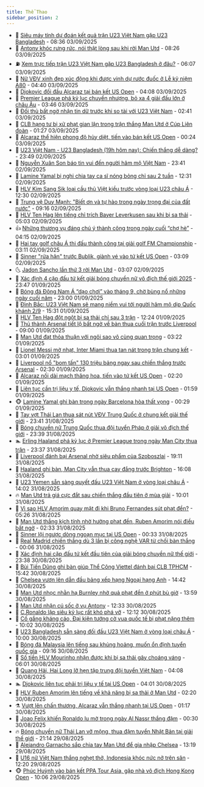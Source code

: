 ```yaml
---
title: Thể Thao
sidebar_position: 2
---
```


<!-- dantri-the-thao:START -->
- 🎡 [Siêu máy tính dự đoán kết quả trận U23 Việt Nam gặp U23 Bangladesh](https://dantri.com.vn/the-thao/sieu-may-tinh-du-doan-ket-qua-tran-u23-viet-nam-gap-u23-bangladesh-20250903153649806.htm) - 08:36 03/09/2025
- 💯 [Antony khóc rưng rức, nói thật lòng sau khi rời Man Utd](https://dantri.com.vn/the-thao/antony-khoc-rung-ruc-noi-that-long-sau-khi-roi-man-utd-20250903152649360.htm) - 08:26 03/09/2025
- ⛽️ [Xem trực tiếp trận U23 Việt Nam gặp U23 Bangladesh ở đâu?](https://dantri.com.vn/the-thao/xem-truc-tiep-tran-u23-viet-nam-gap-u23-bangladesh-o-dau-20250903130657956.htm) - 06:07 03/09/2025
- 💃 [Nữ VĐV xinh đẹp xúc động khi được vinh dự rước đuốc ở Lễ kỷ niệm A80](https://dantri.com.vn/the-thao/nu-vdv-xinh-dep-xuc-dong-khi-duoc-vinh-du-ruoc-duoc-o-le-ky-niem-a80-20250903112402872.htm) - 04:40 03/09/2025
- 🌈 [Djokovic đối đầu Alcaraz tại bán kết US Open](https://dantri.com.vn/the-thao/djokovic-doi-dau-alcaraz-tai-ban-ket-us-open-20250903110354731.htm) - 04:08 03/09/2025
- 🦅 [Premier League phá kỷ lục chuyển nhượng, bỏ xa 4 giải đấu lớn ở châu Âu](https://dantri.com.vn/the-thao/premier-league-pha-ky-luc-chuyen-nhuong-bo-xa-4-giai-dau-lon-o-chau-au-20250903094950264.htm) - 03:46 03/09/2025
- 🌝 [Đối thủ bất ngờ nhận tin dữ trước khi so tài với U23 Việt Nam](https://dantri.com.vn/the-thao/doi-thu-bat-ngo-nhan-tin-du-truoc-khi-so-tai-voi-u23-viet-nam-20250903094138668.htm) - 02:41 03/09/2025
- 🚀 [CLB hạng tư bị xử phạt gian lận trong trận thắng Man Utd ở Cúp Liên đoàn](https://dantri.com.vn/the-thao/clb-hang-tu-bi-xu-phat-gian-lan-trong-tran-thang-man-utd-o-cup-lien-doan-20250903074829149.htm) - 01:27 03/09/2025
- 🎉 [Alcaraz thể hiện phong độ hủy diệt, tiến vào bán kết US Open](https://dantri.com.vn/the-thao/alcaraz-the-hien-phong-do-huy-diet-tien-vao-ban-ket-us-open-20250903072338648.htm) - 00:24 03/09/2025
- 📝 [U23 Việt Nam - U23 Bangladesh &lpar;19h hôm nay&rpar;: Chiến thắng dễ dàng?](https://dantri.com.vn/the-thao/u23-viet-nam-u23-bangladesh-19h-hom-nay-chien-thang-de-dang-20250902230628673.htm) - 23:49 02/09/2025
- 🦄 [Nguyễn Xuân Son báo tin vui đến người hâm mộ Việt Nam](https://dantri.com.vn/the-thao/nguyen-xuan-son-bao-tin-vui-den-nguoi-ham-mo-viet-nam-20250903000242529.htm) - 23:41 02/09/2025
- 🎉 [Lamine Yamal bị nghi chia tay ca sĩ nóng bỏng chỉ sau 2 tuần](https://dantri.com.vn/the-thao/lamine-yamal-bi-nghi-chia-tay-ca-si-nong-bong-chi-sau-2-tuan-20250902172932153.htm) - 12:31 02/09/2025
- 💼 [HLV Kim Sang Sik loại cầu thủ Việt kiều trước vòng loại U23 châu Á](https://dantri.com.vn/the-thao/hlv-kim-sang-sik-loai-cau-thu-viet-kieu-truoc-vong-loai-u23-chau-a-20250902195756096.htm) - 12:30 02/09/2025
- 🤡 [Trung vệ Duy Mạnh: &quot;Biết ơn và tự hào trong ngày trọng đại của đất nước&quot;](https://dantri.com.vn/the-thao/trung-ve-duy-manh-biet-on-va-tu-hao-trong-ngay-trong-dai-cua-dat-nuoc-20250902155229502.htm) - 09:16 02/09/2025
- 🦆 [HLV Ten Hag lên tiếng chỉ trích Bayer Leverkusen sau khi bị sa thải](https://dantri.com.vn/the-thao/hlv-ten-hag-len-tieng-chi-trich-bayer-leverkusen-sau-khi-bi-sa-thai-20250902104512657.htm) - 05:03 02/09/2025
- 👍 [Những thương vụ đáng chú ý thành công trong ngày cuối “chợ hè”](https://dantri.com.vn/the-thao/nhung-thuong-vu-dang-chu-y-thanh-cong-trong-ngay-cuoi-cho-he-20250902105728318.htm) - 04:15 02/09/2025
- 💼 [Hai tay golf châu Á thi đấu thành công tại giải golf FM Championship](https://dantri.com.vn/the-thao/hai-tay-golf-chau-a-thi-dau-thanh-cong-tai-giai-golf-fm-championship-20250902131225294.htm) - 03:11 02/09/2025
- 🦒 [Sinner &quot;rửa hận&quot; trước Bublik, giành vé vào tứ kết US Open](https://dantri.com.vn/the-thao/sinner-rua-han-truoc-bublik-gianh-ve-vao-tu-ket-us-open-20250902100905700.htm) - 03:09 02/09/2025
- 🌜 [Jadon Sancho lần thứ 3 rời Man Utd](https://dantri.com.vn/the-thao/jadon-sancho-lan-thu-3-roi-man-utd-20250902100209086.htm) - 03:07 02/09/2025
- 🦆 [Xác định 4 cặp đấu tứ kết giải bóng chuyền nữ vô địch thế giới 2025](https://dantri.com.vn/the-thao/xac-dinh-4-cap-dau-tu-ket-giai-bong-chuyen-nu-vo-dich-the-gioi-2025-20250902000510056.htm) - 23:47 01/09/2025
- 💪 [Bóng đá Đông Nam Á “dạo chơi” vào tháng 9, chờ bùng nổ những ngày cuối năm](https://dantri.com.vn/the-thao/bong-da-dong-nam-a-dao-choi-vao-thang-9-cho-bung-no-nhung-ngay-cuoi-nam-20250901162909056.htm) - 23:00 01/09/2025
- 🧠 [Đình Bắc: U23 Việt Nam sẽ mang niềm vui tới người hâm mộ dịp Quốc khánh 2/9](https://dantri.com.vn/the-thao/dinh-bac-u23-viet-nam-se-mang-niem-vui-toi-nguoi-ham-mo-dip-quoc-khanh-29-20250901222816641.htm) - 15:31 01/09/2025
- 🦄 [HLV Ten Hag đột ngột bị sa thải chỉ sau 3 trận](https://dantri.com.vn/the-thao/hlv-ten-hag-dot-ngot-bi-sa-thai-chi-sau-3-tran-20250901192440246.htm) - 12:24 01/09/2025
- 🥸 [Thủ thành Arsenal tiết lộ bất ngờ về bàn thua cuối trận trước Liverpool](https://dantri.com.vn/the-thao/thu-thanh-arsenal-tiet-lo-bat-ngo-ve-ban-thua-cuoi-tran-truoc-liverpool-20250901125831443.htm) - 09:00 01/09/2025
- 🤠 [Man Utd đạt thỏa thuận với ngôi sao vô cùng quan trọng](https://dantri.com.vn/the-thao/man-utd-dat-thoa-thuan-voi-ngoi-sao-vo-cung-quan-trong-20250901102213983.htm) - 03:22 01/09/2025
- 👺 [Lionel Messi mờ nhạt, Inter Miami thua tan nát trong trận chung kết](https://dantri.com.vn/the-thao/lionel-messi-mo-nhat-inter-miami-thua-tan-nat-trong-tran-chung-ket-20250901095347112.htm) - 03:01 01/09/2025
- 📝 [Liverpool nổ &quot;bom tấn&quot; 130 triệu bảng ngay sau chiến thắng trước Arsenal](https://dantri.com.vn/the-thao/liverpool-no-bom-tan-130-trieu-bang-ngay-sau-chien-thang-truoc-arsenal-20250901085810807.htm) - 02:30 01/09/2025
- 🦆 [Alcaraz nối dài mạch thăng hoa, tiến vào tứ kết US Open](https://dantri.com.vn/the-thao/alcaraz-noi-dai-mach-thang-hoa-tien-vao-tu-ket-us-open-20250901091757079.htm) - 02:20 01/09/2025
- 🥳 [Liên tục cần trị liệu y tế, Djokovic vẫn thắng nhanh tại US Open](https://dantri.com.vn/the-thao/lien-tuc-can-tri-lieu-y-te-djokovic-van-thang-nhanh-tai-us-open-20250901085853684.htm) - 01:59 01/09/2025
- 🐵 [Lamine Yamal ghi bàn trong ngày Barcelona hòa thất vọng](https://dantri.com.vn/the-thao/lamine-yamal-ghi-ban-trong-ngay-barcelona-hoa-that-vong-20250901072746156.htm) - 00:29 01/09/2025
- 🤩 [Tay vợt Thái Lan thua sát nút VĐV Trung Quốc ở chung kết giải thế giới](https://dantri.com.vn/the-thao/tay-vot-thai-lan-thua-sat-nut-vdv-trung-quoc-o-chung-ket-giai-the-gioi-20250901010604793.htm) - 23:41 31/08/2025
- 🤠 [Bóng chuyền nữ Trung Quốc thua đội tuyển Pháp ở giải vô địch thế giới](https://dantri.com.vn/the-thao/bong-chuyen-nu-trung-quoc-thua-doi-tuyen-phap-o-giai-vo-dich-the-gioi-20250831225346733.htm) - 23:39 31/08/2025
- 🏊 [Erling Haaland phá kỷ lục ở Premier League trong ngày Man City thua trận](https://dantri.com.vn/the-thao/erling-haaland-pha-ky-luc-o-premier-league-trong-ngay-man-city-thua-tran-20250831234900985.htm) - 23:37 31/08/2025
- 🗽 [Liverpool đánh bại Arsenal nhờ siêu phẩm của Szoboszlai](https://dantri.com.vn/the-thao/liverpool-danh-bai-arsenal-nho-sieu-pham-cua-szoboszlai-20250901020835902.htm) - 19:11 31/08/2025
- 🚀 [Haaland ghi bàn, Man City vẫn thua cay đắng trước Brighton](https://dantri.com.vn/the-thao/haaland-ghi-ban-man-city-van-thua-cay-dang-truoc-brighton-20250831230821611.htm) - 16:08 31/08/2025
- 🎉 [U23 Yemen sẵn sàng quyết đấu U23 Việt Nam ở vòng loại châu Á](https://dantri.com.vn/the-thao/u23-yemen-san-sang-quyet-dau-u23-viet-nam-o-vong-loai-chau-a-20250831214303203.htm) - 14:02 31/08/2025
- 🔥 [Man Utd trả giá cực đắt sau chiến thắng đầu tiên ở mùa giải](https://dantri.com.vn/the-thao/man-utd-tra-gia-cuc-dat-sau-chien-thang-dau-tien-o-mua-giai-20250831170116374.htm) - 10:01 31/08/2025
- 🎉 [Vì sao HLV Amorim quay mặt đi khi Bruno Fernandes sút phạt đền?](https://dantri.com.vn/the-thao/vi-sao-hlv-amorim-quay-mat-di-khi-bruno-fernandes-sut-phat-den-20250831122613403.htm) - 05:26 31/08/2025
- 🎡 [Man Utd thắng kịch tính nhờ hưởng phạt đền, Ruben Amorim nói điều bất ngờ](https://dantri.com.vn/the-thao/man-utd-thang-kich-tinh-nho-huong-phat-den-ruben-amorim-noi-dieu-bat-ngo-20250831085549497.htm) - 02:33 31/08/2025
- 🐻 [Sinner lội ngược dòng ngoạn mục tại US Open](https://dantri.com.vn/the-thao/sinner-loi-nguoc-dong-ngoan-muc-tai-us-open-20250831073313369.htm) - 00:33 31/08/2025
- 🌊 [Real Madrid chiến thắng dù 3 lần bị công nghệ VAR từ chối bàn thắng](https://dantri.com.vn/the-thao/real-madrid-chien-thang-du-3-lan-bi-cong-nghe-var-tu-choi-ban-thang-20250831070511723.htm) - 00:06 31/08/2025
- 💃 [Xác định hai cặp đấu tứ kết đầu tiên của giải bóng chuyền nữ thế giới](https://dantri.com.vn/the-thao/xac-dinh-hai-cap-dau-tu-ket-dau-tien-cua-giai-bong-chuyen-nu-the-gioi-20250830233814823.htm) - 23:38 30/08/2025
- 🤔 [Bùi Tiến Dũng ghi bàn giúp Thể Công Viettel đánh bại CLB TPHCM](https://dantri.com.vn/the-thao/bui-tien-dung-ghi-ban-giup-the-cong-viettel-danh-bai-clb-tphcm-20250830224047120.htm) - 15:42 30/08/2025
- 🤭 [Chelsea vươn lên dẫn đầu bảng xếp hạng Ngoại hạng Anh](https://dantri.com.vn/the-thao/chelsea-vuon-len-dan-dau-bang-xep-hang-ngoai-hang-anh-20250830214136506.htm) - 14:42 30/08/2025
- 👹 [Man Utd nhọc nhằn hạ Burnley nhờ quả phạt đền ở phút bù giờ](https://dantri.com.vn/the-thao/man-utd-nhoc-nhan-ha-burnley-nho-qua-phat-den-o-phut-bu-gio-20250830205952296.htm) - 13:59 30/08/2025
- 🗽 [Man Utd nhận cú sốc ở vụ Antony](https://dantri.com.vn/the-thao/man-utd-nhan-cu-soc-o-vu-antony-20250830193304505.htm) - 12:33 30/08/2025
- 🥳 [C.Ronaldo lập siêu kỷ lục rất khó phá vỡ](https://dantri.com.vn/the-thao/cronaldo-lap-sieu-ky-luc-rat-kho-pha-vo-20250830191250750.htm) - 12:12 30/08/2025
- 💃 [Cố gắng kháng cáo, Đại kiện tướng cờ vua quốc tế bị phạt nặng thêm](https://dantri.com.vn/the-thao/co-gang-khang-cao-dai-kien-tuong-co-vua-quoc-te-bi-phat-nang-them-20250830162422097.htm) - 10:02 30/08/2025
- 🧰 [U23 Bangladesh sẵn sàng đối đầu U23 Việt Nam ở vòng loại châu Á](https://dantri.com.vn/the-thao/u23-bangladesh-san-sang-doi-dau-u23-viet-nam-o-vong-loai-chau-a-20250830213036763.htm) - 10:00 30/08/2025
- 💪 [Bóng đá Malaysia lên tiếng sau khủng hoảng, muốn ổn định tuyển quốc gia](https://dantri.com.vn/the-thao/bong-da-malaysia-len-tieng-sau-khung-hoang-muon-on-dinh-tuyen-quoc-gia-20250830133501426.htm) - 09:16 30/08/2025
- 🚀 [Số tiền HLV Mourinho nhận được khi bị sa thải gây choáng váng](https://dantri.com.vn/the-thao/so-tien-hlv-mourinho-nhan-duoc-khi-bi-sa-thai-gay-choang-vang-20250830130103132.htm) - 06:01 30/08/2025
- 🤠 [Quang Hải, Hai Long lỡ hẹn tập trung đội tuyển Việt Nam](https://dantri.com.vn/the-thao/quang-hai-hai-long-lo-hen-tap-trung-doi-tuyen-viet-nam-20250830110803935.htm) - 04:08 30/08/2025
- 🏊 [Djokovic liên tục phải trị liệu y tế tại US Open](https://dantri.com.vn/the-thao/djokovic-lien-tuc-phai-tri-lieu-y-te-tai-us-open-20250830110056275.htm) - 04:01 30/08/2025
- 🦄 [HLV Ruben Amorim lên tiếng về khả năng bị sa thải ở Man Utd](https://dantri.com.vn/the-thao/hlv-ruben-amorim-len-tieng-ve-kha-nang-bi-sa-thai-o-man-utd-20250830092022240.htm) - 02:20 30/08/2025
- ⚗️ [Vượt lên chấn thương, Alcaraz vẫn thắng nhanh tại US Open](https://dantri.com.vn/the-thao/vuot-len-chan-thuong-alcaraz-van-thang-nhanh-tai-us-open-20250830081441080.htm) - 01:17 30/08/2025
- 🥷 [Joao Felix khiến Ronaldo lu mờ trong ngày Al Nassr thắng đậm](https://dantri.com.vn/the-thao/joao-felix-khien-ronaldo-lu-mo-trong-ngay-al-nassr-thang-dam-20250830073624635.htm) - 00:30 30/08/2025
- 🔥 [Bóng chuyền nữ Thái Lan vỡ mộng, thua đậm tuyển Nhật Bản tại giải thế giới](https://dantri.com.vn/the-thao/bong-chuyen-nu-thai-lan-vo-mong-thua-dam-tuyen-nhat-ban-tai-giai-the-gioi-20250829234637057.htm) - 21:14 29/08/2025
- 🦅 [Alejandro Garnacho sắp chia tay Man Utd để gia nhập Chelsea](https://dantri.com.vn/the-thao/alejandro-garnacho-sap-chia-tay-man-utd-de-gia-nhap-chelsea-20250829173122295.htm) - 13:19 29/08/2025
- 🌝 [U16 nữ Việt Nam thắng nghẹt thở, Indonesia khóc nức nở trên sân](https://dantri.com.vn/the-thao/u16-nu-viet-nam-thang-nghet-tho-indonesia-khoc-nuc-no-tren-san-20250829191953427.htm) - 12:20 29/08/2025
- 🐵 [Phúc Huỳnh vào bán kết PPA Tour Asia, gặp nhà vô địch Hong Kong Open](https://dantri.com.vn/the-thao/phuc-huynh-vao-ban-ket-ppa-tour-asia-gap-nha-vo-dich-hong-kong-open-20250829154734127.htm) - 10:06 29/08/2025<!-- dantri-the-thao:END -->
